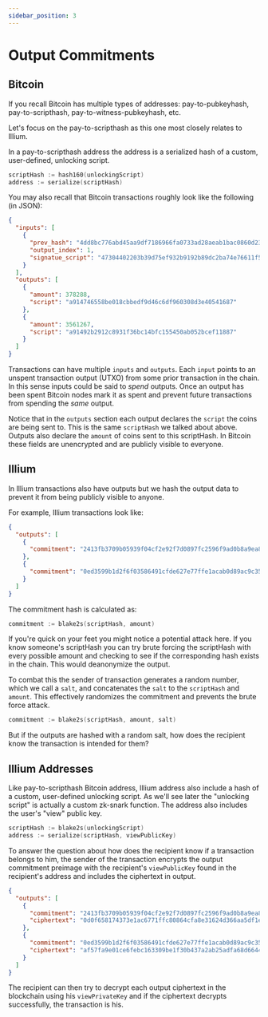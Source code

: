 ```yaml
---
sidebar_position: 3
---
```


# Output Commitments

## Bitcoin

If you recall Bitcoin has multiple types of addresses: pay-to-pubkeyhash, pay-to-scripthash, pay-to-witness-pubkeyhash, etc.

Let's focus on the pay-to-scripthash as this one most closely relates to Illium. 

In a pay-to-scripthash address the address is a serialized hash of a custom, user-defined, unlocking script. 

```go
scriptHash := hash160(unlockingScript)
address := serialize(scriptHash)
```

You may also recall that Bitcoin transactions roughly look like the following (in JSON):

```json
{
  "inputs": [
    {
      "prev_hash": "4dd8bc776abd45aa9df7186966fa0733ad28aeab1bac0860d2316a051e65c6d2",
      "output_index": 1,
      "signatue_script": "47304402203b39d75ef932b9192b89dc2ba74e76611f552ef7167e74d55ef5e6822740a8140220063231351174d6c31ca15b7da1d8d60cc8f8a764fd578a9a11c1b564522c512b01210391adc032a6cd78870d5ec400bdecc031344e96364654f1cfedb34fdbd6afaea5",
    }
  ],
  "outputs": [
    {
      "amount": 378288,
      "script": "a914746558be018cbbedf9d46c6df960308d3e40541687"
    },
    {
      "amount": 3561267,
      "script": "a91492b2912c8931f36bc14bfc155450ab052bcef11887"
    }
  ]
}
```

Transactions can have multiple `inputs` and `outputs`. Each `input` points to an unspent transaction output (UTXO) from
some prior transaction in the chain. In this sense inputs could be said to *spend* outputs. Once an output has been spent
Bitcoin nodes mark it as spent and prevent future transactions from spending the *same* output.

Notice that in the `outputs` section each output declares the `script` the coins are being sent to. This is the same 
`scriptHash` we talked about above. Outputs also declare the `amount` of coins sent to this scriptHash. 
In Bitcoin these fields are unencrypted and are publicly visible to everyone.

## Illium

In Illium transactions also have outputs but we hash the output data to prevent it from being publicly visible to anyone. 

For example, Illium transactions look like:

```json
{
  "outputs": [
    {
      "commitment": "2413fb3709b05939f04cf2e92f7d0897fc2596f9ad0b8a9ea855c7bfebaae892"
    },
    {
      "commitment": "0ed3599b1d2f6f03586491cfde627e77ffe1acab0d89ac9c35d738369e4f527d"
    }
  ]
}
```

The commitment hash is calculated as:

```go
commitment := blake2s(scriptHash, amount)
```

If you're quick on your feet you might notice a potential attack here. If you know someone's scriptHash you can try brute
forcing the scriptHash with every possible amount and checking to see if the corresponding hash exists in the chain. This
would deanonymize the output. 

To combat this the sender of transaction generates a random number, which we call a `salt`, and concatenates the `salt` 
to the `scriptHash` and `amount`. This effectively randomizes the commitment and prevents the brute force attack.

```go
commitment := blake2s(scriptHash, amount, salt)
```

But if the outputs are hashed with a random salt, how does the recipient know the transaction is intended for them? 

## Illium Addresses

Like pay-to-scripthash Bitcoin address, Illium address also include a hash of a custom, user-defined unlocking script.
As we'll see later the "unlocking script" is actually a custom zk-snark function. The address also includes the user's 
"view" public key.

```go
scriptHash := blake2s(unlockingScript)
address := serialize(scriptHash, viewPublicKey)
```

To answer the question about how does the recipient know if a transaction belongs to him, the sender of the transaction 
encrypts the output commitment preimage with the recipient's `viewPublicKey` found in the recipient's address and includes the ciphertext in output.

```json
{
  "outputs": [
    {
      "commitment": "2413fb3709b05939f04cf2e92f7d0897fc2596f9ad0b8a9ea855c7bfebaae892",
      "ciphertext": "0d0f658174373e1ac6771ffc80864cfa8e31624d366aa5df1e55346ebc0bcd64eb44e9272f741a80e041e58dcc7b2bf45ba6847ebc3fbb29f0b6d659c4ed8aa46ea1a3fb0f3dd9d540b79c8e607cf79386e7541669aff59d8965339af31afb0c37013ade50fa8f4bb7192fabf91b86a38103f1930ea8635c6f8011646b4faa41"
    },
    {
      "commitment": "0ed3599b1d2f6f03586491cfde627e77ffe1acab0d89ac9c35d738369e4f527d",
      "ciphertext": "af57fa9e01ce6febc163309be1f30b437a2ab25adfa68d664412ef5e1b4897a1c50c4c5136446f5b53b038e7ee150385878c7ac2fd0c18ae657a3e387deaf36c630930c28aa50e0852009b99cded71e3e981112e4965e7f058bab4edd45901ef664c520611137944379dbf751d336582a0498b6fba77768bddad1c96f2f69261"
    }
  ]
}
```

The recipient can then try to decrypt each output ciphertext in the blockchain using his `viewPrivateKey` and if the ciphertext decrypts
successfully, the transaction is his. 
